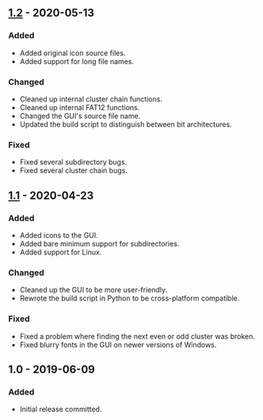 ## [1.2] - 2020-05-13
### Added
- Added original icon source files.
- Added support for long file names.

### Changed
- Cleaned up internal cluster chain functions.
- Cleaned up internal FAT12 functions.
- Changed the GUI's source file name.
- Updated the build script to distinguish between bit architectures.

### Fixed
- Fixed several subdirectory bugs.
- Fixed several cluster chain bugs.

## [1.1] - 2020-04-23
### Added
- Added icons to the GUI.
- Added bare minimum support for subdirectories.
- Added support for Linux.

### Changed
- Cleaned up the GUI to be more user-friendly.
- Rewrote the build script in Python to be cross-platform compatible.

### Fixed
- Fixed a problem where finding the next even or odd cluster was broken.
- Fixed blurry fonts in the GUI on newer versions of Windows.

## 1.0 - 2019-06-09
### Added
- Initial release committed.

[1.2]: https://github.com/I8087/Slither/compare/v1.1...v1.2
[1.1]: https://github.com/I8087/Slither/compare/v1.0...v1.1
